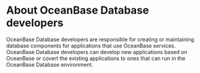 About OceanBase Database developers 
========================================================



OceanBase Database developers are responsible for creating or maintaining database components for applications that use OceanBase services. OceanBase Database developers can develop new applications based on OceanBase or covert the existing applications to ones that can run in the OceanBase Database environment.
